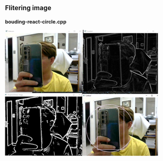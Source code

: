 ## Flitering image

### bouding-react-circle.cpp

![bouding-react-circle testing](https://github.com/karnzx/opencv-workshop-cpp/blob/main/02-filtering-image/Contour-bounding-box-and-circle.png)